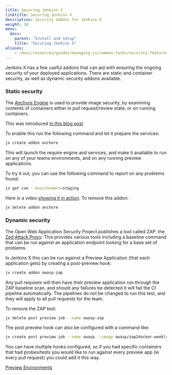 ```yaml
---
title: Securing Jenkins X
linktitle: Securing Jenkins X
description: Security addons for Jenkins X
weight: 30
menu:
  docs:
    parent: "Install and Setup"
    title: "Securing Jenkins X"
aliases:
    - /docs/resources/guides/managing-jx/common-tasks/security-features/
---
```


Jenkins X has a few useful addons that can aid with ensuring the ongoing security of your deployed applications. There are static and container security, as well as dynamic security addons available.

### Static security

The [Anchore Engine](https://github.com/anchore/anchore-engine) is used to provide image security, by examining contents of containers either in pull request/review state, or on running containers.

This was introduced [in this blog post](https://jenkins.io/blog/2018/05/08/jenkins-x-anchore/)

To enable this run the following command and let it prepare the services:

```sh
jx create addon anchore
```

This will launch the require engine and services, and make it available to run on any of your teams environments, and on any running preview applications.

To try it out, you can use the following command to report on any problems found:

```sh
jx get cve --environment=staging
```

Here is a video [showing it in action](https://youtu.be/rB8Sw0FqCQk). To remove this addon:

```sh
jx delete addon anchore
```



### Dynamic security

The Open Web Application Security Project publishes a tool called ZAP: the [Zed Attack Proxy](https://www.owasp.org/index.php/OWASP_Zed_Attack_Proxy_Project). This provides various tools including a baseline command that can be run against an application endpoint looking for a base set of problems.

In Jenkins X this can be run against a Preview Application (that each application gets) by creating a post-preview hook:

```sh
jx create addon owasp-zap
```

Any pull requests will then have their preview application run through the ZAP baseline scan, and should any failures be detected it will fail the CI pipeline automatically. The pipelines do not be changed to run this test, and they will apply to all pull requests for the team.

To remove the ZAP test:

```sh
jx delete post preview job --name owasp-zap
```

The post preview hook can also be configured with a command like:

```sh
jx create post preview job --name owasp --image owasp/zap2docker-weekly:latest -c "zap-baseline.py" -c "-I" -c "-t" -c "\$(JX_PREVIEW_URL)"
```

You can have multiple hooks configured, so if you had specific containers that had probes/tests you would like to run against every preview app (ie every pull request) you could add it this way.


[Preview Environments](/docs/reference/preview/)

